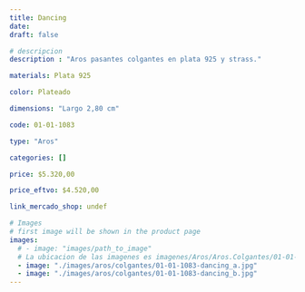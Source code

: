 ```yaml
---
title: Dancing
date: 
draft: false

# descripcion
description : "Aros pasantes colgantes en plata 925 y strass."

materials: Plata 925

color: Plateado

dimensions: "Largo 2,80 cm"

code: 01-01-1083

type: "Aros"

categories: []

price: $5.320,00

price_eftvo: $4.520,00

link_mercado_shop: undef

# Images
# first image will be shown in the product page
images:
  # - image: "images/path_to_image"
  # La ubicacion de las imagenes es imagenes/Aros/Aros.Colgantes/01-01-1083-dancing
  - image: "./images/aros/colgantes/01-01-1083-dancing_a.jpg"
  - image: "./images/aros/colgantes/01-01-1083-dancing_b.jpg"
---
```

